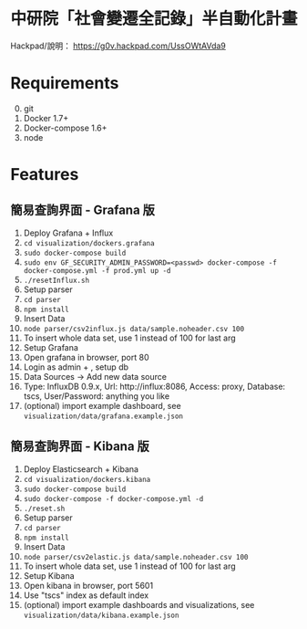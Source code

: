 # 中研院「社會變遷全記錄」半自動化計畫

Hackpad/說明： https://g0v.hackpad.com/UssOWtAVda9

# Requirements
0. git
1. Docker 1.7+
2. Docker-compose 1.6+
3. node

# Features

## 簡易查詢界面 - Grafana 版

1. Deploy Grafana + Influx 
  1. `cd visualization/dockers.grafana`
  2. `sudo docker-compose build`
  3. `sudo env GF_SECURITY_ADMIN_PASSWORD=<passwd> docker-compose -f docker-compose.yml -f prod.yml up -d`
  4. `./resetInflux.sh`
3. Setup parser 
  1. `cd parser`
  2. `npm install`
2. Insert Data
  1. `node parser/csv2influx.js data/sample.noheader.csv 100`
  2. To insert whole data set, use 1 instead of 100 for last arg
3. Setup Grafana
  1. Open grafana in browser, port 80
  2. Login as admin + <your password>, setup db
  3. Data Sources →  Add new data source 
  4. Type: InfluxDB 0.9.x, Url: http://influx:8086, Access: proxy, Database: tscs, User/Password: anything you like
  5. (optional) import example dashboard, see `visualization/data/grafana.example.json`

## 簡易查詢界面 - Kibana 版

1. Deploy Elasticsearch + Kibana
  1. `cd visualization/dockers.kibana`
  2. `sudo docker-compose build`
  3. `sudo docker-compose -f docker-compose.yml -d`
  4. `./reset.sh`
3. Setup parser 
  1. `cd parser`
  2. `npm install`
2. Insert Data
  1. `node parser/csv2elastic.js data/sample.noheader.csv 100`
  2. To insert whole data set, use 1 instead of 100 for last arg
3. Setup Kibana
  1. Open kibana in browser, port 5601
  2. Use "tscs" index as default index
  3. (optional) import example dashboards and visualizations, see `visualization/data/kibana.example.json`
